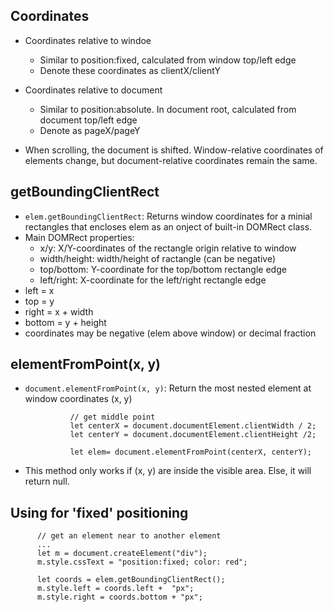 ## Coordinates
- Coordinates relative to windoe
  - Similar to position:fixed, calculated from window top/left edge
  - Denote these coordinates as clientX/clientY
- Coordinates relative to document
  - Similar to position:absolute. In document root, calculated from document top/left edge
  - Denote as pageX/pageY

- When scrolling, the document is shifted. Window-relative coordinates of elements change, but document-relative coordinates remain the same.

## getBoundingClientRect
- `elem.getBoundingClientRect`: Returns window coordinates for a minial rectangles that encloses elem as an onject of built-in DOMRect class.
- Main DOMRect properties:
  - x/y: X/Y-coordinates of the rectangle origin relative to window
  - width/height: width/height of ractangle (can be negative)
  - top/bottom: Y-coordinate for the top/bottom rectangle edge
  - left/right: X-coordinate for the left/right rectangle edge
- left = x
- top = y
- right = x + width
- bottom = y + height
- coordinates may be negative (elem above window) or decimal fraction

## elementFromPoint(x, y)
- `document.elementFromPoint(x, y)`: Return the most nested element at window coordinates (x, y)

                // get middle point
                let centerX = document.documentElement.clientWidth / 2;
                let centerY = document.documentElement.clientHeight /2;
                
                let elem= document.elementFromPoint(centerX, centerY);
                
- This method only works if (x, y) are inside the visible area. Else, it will return null. 

## Using for 'fixed' positioning

          // get an element near to another element
          ...
          let m = document.createElement("div");
          m.style.cssText = "position:fixed; color: red";
          
          let coords = elem.getBoundingClientRect();
          m.style.left = coords.left +  "px";
          m.style.right = coords.bottom + "px";
